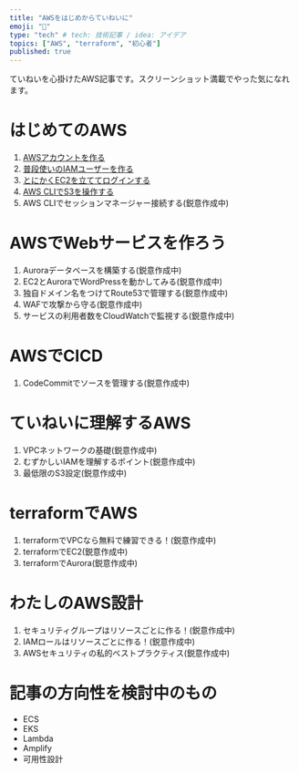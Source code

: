```yaml
---
title: "AWSをはじめからていねいに"
emoji: "🐣"
type: "tech" # tech: 技術記事 / idea: アイデア
topics: ["AWS", "terraform", "初心者"]
published: true
---
```

ていねいを心掛けたAWS記事です。スクリーンショット満載でやった気になれます。

# はじめてのAWS
1. [AWSアカウントを作る](https://zenn.dev/sway/articles/aws_make_account)
1. [普段使いのIAMユーザーを作る](https://zenn.dev/sway/articles/aws_biginner_create_iam_user)
1. [とにかくEC2を立ててログインする](https://zenn.dev/sway/articles/aws_biginner_create_ec2)
1. [AWS CLIでS3を操作する](https://zenn.dev/sway/articles/aws_biginner_use_cli)
1. AWS CLIでセッションマネージャー接続する(鋭意作成中)

# AWSでWebサービスを作ろう
1. Auroraデータベースを構築する(鋭意作成中)
1. EC2とAuroraでWordPressを動かしてみる(鋭意作成中)
1. 独自ドメイン名をつけてRoute53で管理する(鋭意作成中)
1. WAFで攻撃から守る(鋭意作成中)
1. サービスの利用者数をCloudWatchで監視する(鋭意作成中)

# AWSでCICD
1. CodeCommitでソースを管理する(鋭意作成中)

# ていねいに理解するAWS
1. VPCネットワークの基礎(鋭意作成中)
1. むずかしいIAMを理解するポイント(鋭意作成中)
1. 最低限のS3設定(鋭意作成中)

# terraformでAWS
1. terraformでVPCなら無料で練習できる！(鋭意作成中)
1. terraformでEC2(鋭意作成中)
1. terraformでAurora(鋭意作成中)

# わたしのAWS設計
1. セキュリティグループはリソースごとに作る！(鋭意作成中)
1. IAMロールはリソースごとに作る！(鋭意作成中)
1. AWSセキュリティの私的ベストプラクティス(鋭意作成中)

# 記事の方向性を検討中のもの
- ECS
- EKS
- Lambda
- Amplify
- 可用性設計
